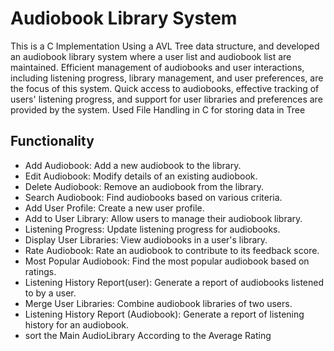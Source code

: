 # Audiobook Library System

This is a C Implementation Using a AVL Tree data structure, and developed an audiobook library system where a user list and audiobook list are maintained. 
Efficient management of audiobooks and user interactions, including listening progress, library management, and user preferences, are the focus of this system. 
Quick access to audiobooks, effective tracking of users' listening progress, and support for user libraries and preferences are provided by the system.
Used File Handling in C for storing data in Tree

## Functionality

- Add Audiobook: Add a new audiobook to the library.
- Edit Audiobook: Modify details of an existing audiobook.
- Delete Audiobook: Remove an audiobook from the library.
- Search Audiobook: Find audiobooks based on various criteria.
- Add User Profile: Create a new user profile.
- Add to User Library: Allow users to manage their audiobook library.
- Listening Progress: Update listening progress for audiobooks.
- Display User Libraries: View audiobooks in a user's library.
- Rate Audiobook: Rate an audiobook to contribute to its feedback score.
- Most Popular Audiobook: Find the most popular audiobook based on ratings.
- Listening History Report(user): Generate a report of audiobooks listened to by a user.
- Merge User Libraries: Combine audiobook libraries of two users.
- Listening History Report (Audiobook): Generate a report of listening history for an audiobook.
- sort the Main AudioLibrary According to the Average Rating
